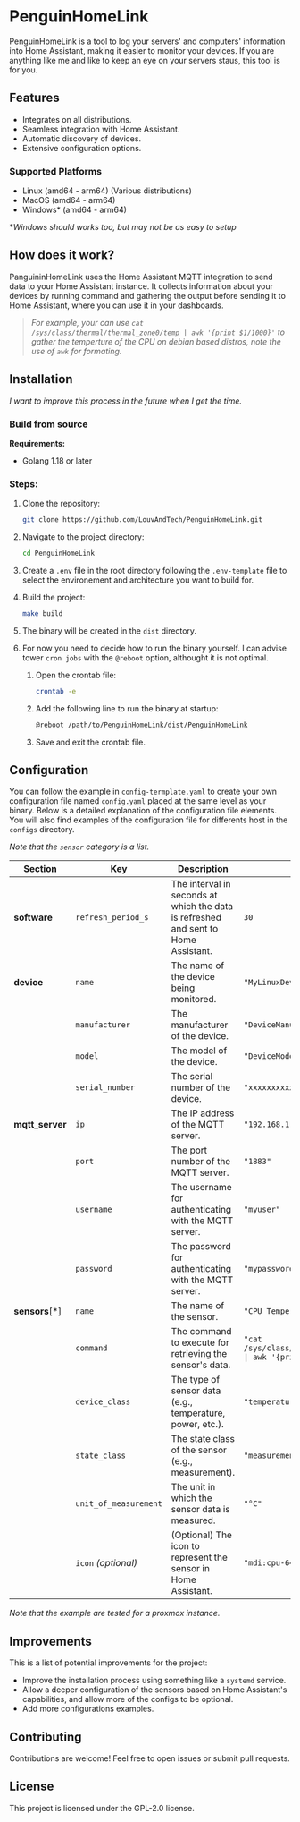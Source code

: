 # PenguinHomeLink

PenguinHomeLink is a tool to log your servers' and computers' information into Home Assistant, making it easier to monitor your devices.
If you are anything like me and like to keep an eye on your servers staus, this tool is for you.

## Features

- Integrates on all distributions.
- Seamless integration with Home Assistant.
- Automatic discovery of devices.
- Extensive configuration options.

### Supported Platforms
- Linux (amd64 - arm64) (Various distributions) 
- MacOS (amd64 - arm64)
- Windows* (amd64 - arm64)

**Windows should works too, but may not be as easy to setup*

## How does it work?

PanguininHomeLink uses the Home Assistant MQTT integration to send data to your Home Assistant instance. It collects information about your devices by running command and gathering the output before sending it to Home Assistant, where you can use it in your dashboards.

> *For example, your can use `cat /sys/class/thermal/thermal_zone0/temp | awk '{print $1/1000}'` to gather the temperture of the CPU on debian based distros, note the use of `awk` for formating.*

## Installation

*I want to improve this process in the future when I get the time.*

### Build from source

**Requirements:**
- Golang 1.18 or later

### Steps:

1. Clone the repository:
    ```bash
    git clone https://github.com/LouvAndTech/PenguinHomeLink.git
    ```
2. Navigate to the project directory:
    ```bash
    cd PenguinHomeLink
    ```
3. Create a `.env` file in the root directory following the `.env-template` file to select the environement and architecture you want to build for.
4. Build the project:
    ```bash
    make build
    ```
5. The binary will be created in the `dist` directory. 
6. For now you need to decide how to run the binary yourself. I can advise tower `cron jobs` with the `@reboot` option, althought it is not optimal.
    
    1. Open the crontab file:
        ```bash
        crontab -e
        ```
    2. Add the following line to run the binary at startup:
        ```bash
        @reboot /path/to/PenguinHomeLink/dist/PenguinHomeLink
        ```
    3. Save and exit the crontab file.
 

## Configuration

You can follow the example in `config-termplate.yaml` to create your own configuration file named `config.yaml` placed at the same level as your binary.
Below is a detailed explanation of the configuration file elements. You will also find examples of the configuration file for differents host in the `configs` directory.

*Note that the `sensor` category is a list.*

| **Section**     | **Key**               | **Description**                                                                    | **Example**                                                           |
| --------------- | --------------------- | ---------------------------------------------------------------------------------- | --------------------------------------------------------------------- |
| **software**    | `refresh_period_s`    | The interval in seconds at which the data is refreshed and sent to Home Assistant. | `30`                                                                  |
| **device**      | `name`                | The name of the device being monitored.                                            | `"MyLinuxDevice"`                                                     |
|                 | `manufacturer`        | The manufacturer of the device.                                                    | `"DeviceManufacturer"`                                                |
|                 | `model`               | The model of the device.                                                           | `"DeviceModel"`                                                       |
|                 | `serial_number`       | The serial number of the device.                                                   | `"xxxxxxxxxxxxxx..."`                                                 |
| **mqtt_server** | `ip`                  | The IP address of the MQTT server.                                                 | `"192.168.1.50"`                                                      |
|                 | `port`                | The port number of the MQTT server.                                                | `"1883"`                                                              |
|                 | `username`            | The username for authenticating with the MQTT server.                              | `"myuser"`                                                            |
|                 | `password`            | The password for authenticating with the MQTT server.                              | `"mypassword"`                                                        |
| **sensors**[*]  | `name`                | The name of the sensor.                                                            | `"CPU Temperature"`                                                   |
|                 | `command`             | The command to execute for retrieving the sensor's data.                           | `"cat /sys/class/thermal/thermal_zone0/temp \| awk '{print $1/1000}'"` |
|                 | `device_class`        | The type of sensor data (e.g., temperature, power, etc.).                          | `"temperature"`                                                       |
|                 | `state_class`         | The state class of the sensor (e.g., measurement).                                 | `"measurement"`                                                       |
|                 | `unit_of_measurement` | The unit in which the sensor data is measured.                                     | `"°C"`                                                                |
|                 | `icon` *(optional)*   | (Optional) The icon to represent the sensor in Home Assistant.                     | `"mdi:cpu-64-bit"`                                                    |

*Note that the example are tested for a proxmox instance.*

## Improvements

This is a list of potential improvements for the project:

- Improve the installation process using something like a `systemd` service.
- Allow a deeper configuration of the sensors based on Home Assistant's capabilities, and allow more of the configs to be optional.
- Add more configurations examples.

## Contributing

Contributions are welcome! Feel free to open issues or submit pull requests.

## License

This project is licensed under the GPL-2.0 license.
